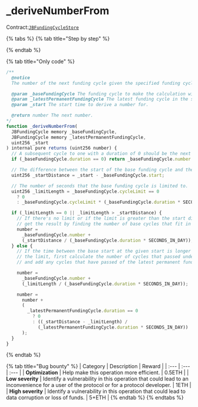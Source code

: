 # \_deriveNumberFrom

Contract:[`JBFundingCycleStore`](../)​

{% tabs %}
{% tab title="Step by step" %}

{% endtab %}

{% tab title="Only code" %}
```javascript
/** 
  @notice 
  The number of the next funding cycle given the specified funding cycle.

  @param _baseFundingCycle The funding cycle to make the calculation with.
  @param _latestPermanentFundingCycle The latest funding cycle in the same project as `_fundingCycle` to not have a limit.
  @param _start The start time to derive a number for.

  @return number The next number.
*/
function _deriveNumberFrom(
  JBFundingCycle memory _baseFundingCycle,
  JBFundingCycle memory _latestPermanentFundingCycle,
  uint256 _start
) internal pure returns (uint256 number) {
  // A subsequent cycle to one with a duration of 0 should be the next number.
  if (_baseFundingCycle.duration == 0) return _baseFundingCycle.number + 1;

  // The difference between the start of the base funding cycle and the proposed start.
  uint256 _startDistance = _start - _baseFundingCycle.start;

  // The number of seconds that the base funding cycle is limited to.
  uint256 _limitLength = _baseFundingCycle.cycleLimit == 0
    ? 0
    : _baseFundingCycle.cycleLimit * (_baseFundingCycle.duration * SECONDS_IN_DAY);

  if (_limitLength == 0 || _limitLength > _startDistance) {
    // If there's no limit or if the limit is greater than the start distance,
    // get the result by finding the number of base cycles that fit in the start distance.
    number =
      _baseFundingCycle.number +
      (_startDistance / (_baseFundingCycle.duration * SECONDS_IN_DAY));
  } else {
    // If the time between the base start at the given start is longer than
    // the limit, first calculate the number of cycles that passed under the limit,
    // and add any cycles that have passed of the latest permanent funding cycle afterwards.

    number =
      _baseFundingCycle.number +
      (_limitLength / (_baseFundingCycle.duration * SECONDS_IN_DAY));

    number =
      number +
      (
        _latestPermanentFundingCycle.duration == 0
          ? 0
          : ((_startDistance - _limitLength) /
            (_latestPermanentFundingCycle.duration * SECONDS_IN_DAY))
      );
  }
}
```
{% endtab %}

{% tab title="Bug bounty" %}
| Category | Description | Reward |
| :--- | :--- | :--- |
| **Optimization** | Help make this operation more efficient. | 0.5ETH |
| **Low severity** | Identify a vulnerability in this operation that could lead to an inconvenience for a user of the protocol or for a protocol developer. | 1ETH |
| **High severity** | Identify a vulnerability in this operation that could lead to data corruption or loss of funds. | 5+ETH |
{% endtab %}
{% endtabs %}

